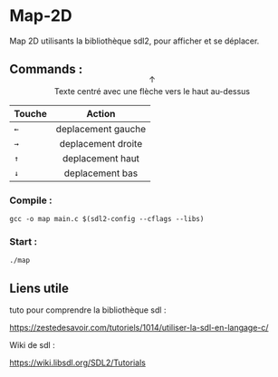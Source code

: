 # Map-2D
Map 2D utilisants la bibliothèque sdl2, pour afficher et se déplacer.

## Commands :
<div style="text-align:center;">
  <div style="position:relative; display:inline-block;">
    <div style="position:absolute; top:-1.5em; left:0; right:0; text-align:center;">
      ↑
    </div>
    Texte centré avec une flèche vers le haut au-dessus
  </div>
</div>

| Touche        | Action        |
| ------------- |:-------------:|
| `←`           | deplacement gauche |
| `→`           | deplacement droite |
| `↑`            | deplacement haut   |
| `↓`            | deplacement bas    |
### Compile :
```
gcc -o map main.c $(sdl2-config --cflags --libs)
```
### Start :
```
./map
```

## Liens utile
tuto pour comprendre la bibliothèque sdl :

https://zestedesavoir.com/tutoriels/1014/utiliser-la-sdl-en-langage-c/

Wiki de sdl :

https://wiki.libsdl.org/SDL2/Tutorials
